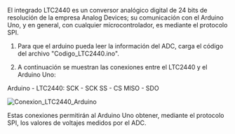 
El integrado LTC2440 es un conversor analógico digital de 24 bits de resolución de la empresa Analog Devices; su comunicación con el Arduino Uno, y en general, con cualquier microcontrolador, es mediante el protocolo SPI. 

1. Para que el arduino pueda leer la información del ADC, carga el código del archivo "Codigo_LTC2440.ino". 

2. A continuación se muestran las conexiones entre el LTC2440 y el Arduino Uno:

Arduino  -  LTC2440: 
 SCK     -   SCK
 SS      -   CS
 MISO    -   SDO

![Conexion_LTC2440_Arduino](https://github.com/user-attachments/assets/00e40224-39cf-4fa2-8c95-90dc573eeff3)

Estas conexiones permitirán al Arduino Uno obtener, mediante el protocolo SPI, los valores de voltajes medidos por el ADC.
